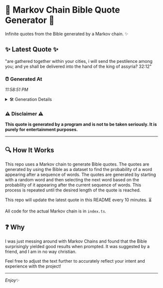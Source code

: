 # 📖 Markov Chain Bible Quote Generator 📖

Infinite quotes from the Bible generated by a Markov chain. ✨

## ✨ Latest Quote ✨
"are gathered together within your cities, i will send the pestilence among you; and ye shall be delivered into the hand of the king of assyria? 32:12"

### ⏰ Generated At
*11:58:51 PM*

<details>
    <summary>🛠️ Generation Details</summary>
    <p>
        <strong>🌱 Seed:</strong> are<br>
        <strong>🔄 Iterations:</strong> 26<br>
        <strong>📜 Context History:</strong><br>[ are ]: gathered<br>[ are, gathered ]: together<br>[ are, gathered, together ]: within<br>[ are, gathered, together, within ]: your<br>[ are, gathered, together, within, your ]: cities,<br>[ are, gathered, together, within, your, cities, ]: i<br>[ gathered, together, within, your, cities,, i ]: will<br>[ together, within, your, cities,, i, will ]: send<br>[ within, your, cities,, i, will, send ]: the<br>[ your, cities,, i, will, send, the ]: pestilence<br>[ cities,, i, will, send, the, pestilence ]: among<br>[ i, will, send, the, pestilence, among ]: you;<br>[ will, send, the, pestilence, among, you; ]: and<br>[ send, the, pestilence, among, you;, and ]: ye<br>[ the, pestilence, among, you;, and, ye ]: shall<br>[ pestilence, among, you;, and, ye, shall ]: be<br>[ among, you;, and, ye, shall, be ]: delivered<br>[ you;, and, ye, shall, be, delivered ]: into<br>[ and, ye, shall, be, delivered, into ]: the<br>[ ye, shall, be, delivered, into, the ]: hand<br>[ shall, be, delivered, into, the, hand ]: of<br>[ be, delivered, into, the, hand, of ]: the<br>[ delivered, into, the, hand, of, the ]: king<br>[ into, the, hand, of, the, king ]: of<br>[ the, hand, of, the, king, of ]: assyria?<br>[ hand, of, the, king, of, assyria? ]: 32:12<br>
    </p>
</details>

### ⚠️ Disclaimer ⚠️
**This quote is generated by a program and is not to be taken seriously. It is purely for entertainment purposes.**

---

## 🔍 How It Works

This repo uses a Markov chain to generate Bible quotes. The quotes are generated by using the Bible as a dataset to find the probability of a word appearing after a sequence of words. The quotes are generated by starting with a random word and then selecting the next word based on the probability of it appearing after the current sequence of words. This process is repeated until the desired length of the quote is reached.

This repo will update the latest quote in this README every 10 minutes. ⏳

All code for the actual Markov chain is in `index.ts`.

## ❓ Why

I was just messing around with Markov Chains and found that the Bible surprisingly yielded good results when prompted. 
It was suggested by a friend, and I am in no way christian.

Feel free to adjust the text further to accurately reflect your intent and experience with the project!

---

*Enjoy*✨
